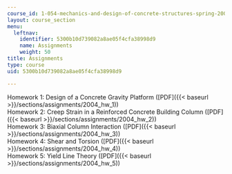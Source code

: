 ```yaml
---
course_id: 1-054-mechanics-and-design-of-concrete-structures-spring-2004
layout: course_section
menu:
  leftnav:
    identifier: 5300b10d739082a8ae05f4cfa38998d9
    name: Assignments
    weight: 50
title: Assignments
type: course
uid: 5300b10d739082a8ae05f4cfa38998d9

---
```


Homework 1: Design of a Concrete Gravity Platform ([PDF]({{< baseurl >}}/sections/assignments/2004_hw_1))  
Homework 2: Creep Strain in a Reinforced Concrete Building Column ([PDF]({{< baseurl >}}/sections/assignments/2004_hw_2))  
Homework 3: Biaxial Column Interaction ([PDF]({{< baseurl >}}/sections/assignments/2004_hw_3))  
Homework 4: Shear and Torsion ([PDF]({{< baseurl >}}/sections/assignments/2004_hw_4))  
Homework 5: Yield Line Theory ([PDF]({{< baseurl >}}/sections/assignments/2004_hw_5))